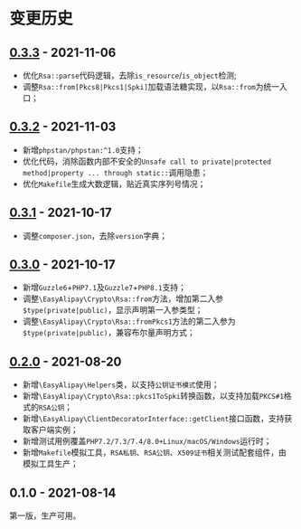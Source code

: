 # 变更历史

## [0.3.3](../../compare/0.3.2...0.3.3) - 2021-11-06

- 优化`Rsa::parse`代码逻辑，去除`is_resource`/`is_object`检测;
- 调整`Rsa::from[Pkcs8|Pkcs1|Spki]`加载语法糖实现，以`Rsa::from`为统一入口；

## [0.3.2](../../compare/v0.3.1...0.3.2) - 2021-11-03

- 新增`phpstan/phpstan:^1.0`支持；
- 优化代码，消除函数内部不安全的`Unsafe call to private|protected method|property ... through static::`调用隐患；
- 优化`Makefile`生成大数逻辑，贴近真实序列号情况；

## [0.3.1](../../compare/v0.3.0...v0.3.1) - 2021-10-17

- 调整`composer.json`，去除`version`字典；

## [0.3.0](../../compare/v0.2.0...v0.3.0) - 2021-10-17

- 新增`Guzzle6`+`PHP7.1`及`Guzzle7`+`PHP8.1`支持；
- 调整`\EasyAlipay\Crypto\Rsa::from`方法，增加第二入参`$type(private|public)`，显示声明第一入参类型；
- 调整`\EasyAlipay\Crypto\Rsa::fromPkcs1`方法的第二入参为`$type(private|public)`，兼容布尔量声明方式；

## [0.2.0](../../compare/v0.1.0...v0.2.0) - 2021-08-20

- 新增`\EasyAlipay\Helpers`类，以支持`公钥证书模式`使用；
- 新增`\EasyAlipay\Crypto\Rsa::pkcs1ToSpki`转换函数，以支持加载`PKCS#1`格式的`RSA公钥`；
- 新增`\EasyAlipay\ClientDecoratorInterface::getClient`接口函数，支持获取客户端实例；
- 新增测试用例覆盖`PHP7.2/7.3/7.4/8.0+Linux/macOS/Windows`运行时；
- 新增`Makefile`模拟工具，`RSA私钥`、`RSA公钥`、`X509证书`相关测试配套组件，由模拟工具生产；

## 0.1.0 - 2021-08-14

第一版，生产可用。
